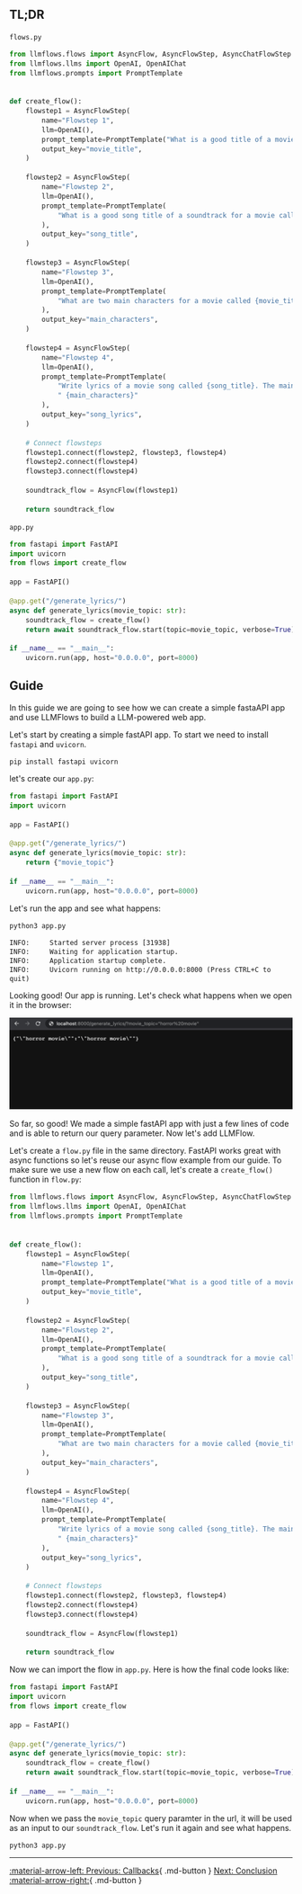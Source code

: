 ## TL;DR

`flows.py`
```python
from llmflows.flows import AsyncFlow, AsyncFlowStep, AsyncChatFlowStep
from llmflows.llms import OpenAI, OpenAIChat
from llmflows.prompts import PromptTemplate


def create_flow():
    flowstep1 = AsyncFlowStep(
        name="Flowstep 1",
        llm=OpenAI(),
        prompt_template=PromptTemplate("What is a good title of a movie about {topic}?"),
        output_key="movie_title",
    )

    flowstep2 = AsyncFlowStep(
        name="Flowstep 2",
        llm=OpenAI(),
        prompt_template=PromptTemplate(
            "What is a good song title of a soundtrack for a movie called {movie_title}?"
        ),
        output_key="song_title",
    )

    flowstep3 = AsyncFlowStep(
        name="Flowstep 3",
        llm=OpenAI(),
        prompt_template=PromptTemplate(
            "What are two main characters for a movie called {movie_title}?"
        ),
        output_key="main_characters",
    )

    flowstep4 = AsyncFlowStep(
        name="Flowstep 4",
        llm=OpenAI(),
        prompt_template=PromptTemplate(
            "Write lyrics of a movie song called {song_title}. The main characters are"
            " {main_characters}"
        ),
        output_key="song_lyrics",
    )

    # Connect flowsteps
    flowstep1.connect(flowstep2, flowstep3, flowstep4)
    flowstep2.connect(flowstep4)
    flowstep3.connect(flowstep4)

    soundtrack_flow = AsyncFlow(flowstep1)

    return soundtrack_flow
```

`app.py`

```python
from fastapi import FastAPI
import uvicorn
from flows import create_flow

app = FastAPI()

@app.get("/generate_lyrics/")
async def generate_lyrics(movie_topic: str):
    soundtrack_flow = create_flow()
    return await soundtrack_flow.start(topic=movie_topic, verbose=True)

if __name__ == "__main__":
    uvicorn.run(app, host="0.0.0.0", port=8000)

```

## Guide
In this guide we are going to see how we can create a simple fastaAPI app and use LLMFlows to build a LLM-powered web app.

Let's start by creating a simple fastAPI app. To start we need to install `fastapi` and `uvicorn`.

```
pip install fastapi uvicorn
```

let's create our `app.py`:

```python
from fastapi import FastAPI
import uvicorn

app = FastAPI()

@app.get("/generate_lyrics/")
async def generate_lyrics(movie_topic: str):
    return {"movie_topic"}

if __name__ == "__main__":
    uvicorn.run(app, host="0.0.0.0", port=8000)
```

Let's run the app and see what happens:

```commandline
python3 app.py
```

```commandline
INFO:     Started server process [31938]
INFO:     Waiting for application startup.
INFO:     Application startup complete.
INFO:     Uvicorn running on http://0.0.0.0:8000 (Press CTRL+C to quit)
```

Looking good! Our app is running. 
Let's check what happens when we open it in the browser:

![Screenshot](assets/fastapi_guide_1.png)

So far, so good! We made a simple fastAPI app with just a few lines of code and is able to return our query parameter. 
Now let's add LLMFlow. 

Let's create a `flow.py` file in the same directory. FastAPI works great with async functions so let's reuse our async flow example from our guide. To make sure we use a new flow on each call, let's create a `create_flow()` function in `flow.py`:

```python
from llmflows.flows import AsyncFlow, AsyncFlowStep, AsyncChatFlowStep
from llmflows.llms import OpenAI, OpenAIChat
from llmflows.prompts import PromptTemplate


def create_flow():
    flowstep1 = AsyncFlowStep(
        name="Flowstep 1",
        llm=OpenAI(),
        prompt_template=PromptTemplate("What is a good title of a movie about {topic}?"),
        output_key="movie_title",
    )

    flowstep2 = AsyncFlowStep(
        name="Flowstep 2",
        llm=OpenAI(),
        prompt_template=PromptTemplate(
            "What is a good song title of a soundtrack for a movie called {movie_title}?"
        ),
        output_key="song_title",
    )

    flowstep3 = AsyncFlowStep(
        name="Flowstep 3",
        llm=OpenAI(),
        prompt_template=PromptTemplate(
            "What are two main characters for a movie called {movie_title}?"
        ),
        output_key="main_characters",
    )

    flowstep4 = AsyncFlowStep(
        name="Flowstep 4",
        llm=OpenAI(),
        prompt_template=PromptTemplate(
            "Write lyrics of a movie song called {song_title}. The main characters are"
            " {main_characters}"
        ),
        output_key="song_lyrics",
    )

    # Connect flowsteps
    flowstep1.connect(flowstep2, flowstep3, flowstep4)
    flowstep2.connect(flowstep4)
    flowstep3.connect(flowstep4)

    soundtrack_flow = AsyncFlow(flowstep1)

    return soundtrack_flow
```

Now we can import the flow in `app.py`. Here is how the final code looks like:

```python
from fastapi import FastAPI
import uvicorn
from flows import create_flow

app = FastAPI()

@app.get("/generate_lyrics/")
async def generate_lyrics(movie_topic: str):
    soundtrack_flow = create_flow()
    return await soundtrack_flow.start(topic=movie_topic, verbose=True)

if __name__ == "__main__":
    uvicorn.run(app, host="0.0.0.0", port=8000)
```
Now when we pass the `movie_topic` query paramter in the url, it will be used as an input to our `soundtrack_flow`. 
Let's run it again and see what happens. 

```commandline
python3 app.py
```

***
[:material-arrow-left: Previous: Callbacks](Callbacks.md){ .md-button }
[Next: Conclusion :material-arrow-right:](Conclusion.md){ .md-button }